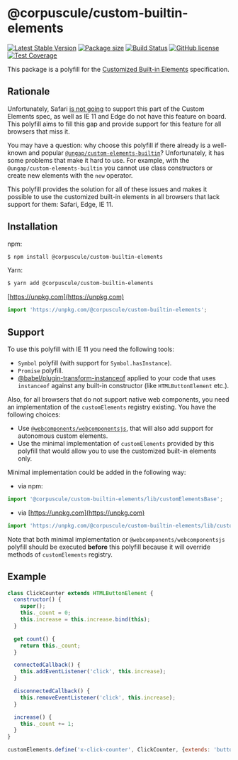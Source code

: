 # @corpuscule/custom-builtin-elements

[![Latest Stable Version](https://img.shields.io/npm/v/@corpuscule/custom-builtin-elements.svg)](https://www.npmjs.com/package/@corpuscule/custom-builtin-elements)
[![Package size](https://badgen.net/bundlephobia/minzip/@corpuscule/custom-builtin-elements)](https://bundlephobia.com/result?p=@corpuscule/custom-builtin-elements)
[![Build Status](https://travis-ci.com/corpusculejs/custom-builtin-elements.svg?branch=master)](https://travis-ci.com/corpusculejs/custom-builtin-elements)
[![GitHub license](https://img.shields.io/badge/license-MIT-blue.svg)](./LICENSE)
[![Test Coverage](https://codecov.io/gh/corpusculejs/custom-builtin-elements/branch/master/graph/badge.svg)](https://codecov.io/gh/corpusculejs/custom-builtin-elements)

This package is a polyfill for the [Customized Built-in Elements](https://html.spec.whatwg.org/multipage/custom-elements.html#customized-built-in-element)
specification.

## Rationale

Unfortunately, Safari [is not going](https://github.com/w3c/webcomponents/issues/509#issuecomment-222860736)
to support this part of the Custom Elements spec, as well as IE 11 and Edge do
not have this feature on board. This polyfill aims to fill this gap and provide
support for this feature for all browsers that miss it.

You may have a question: why choose this polyfill if there already is a
well-known and popular [`@ungap/custom-elements-builtin`](https://github.com/ungap/custom-elements-builtin)?
Unfortunately, it has some problems that make it hard to use. For example, with
the `@ungap/custom-elements-builtin` you cannot use class constructors or create new
elements with the `new` operator.

This polyfill provides the solution for all of these issues and makes it
possible to use the customized built-in elements in all browsers that lack
support for them: Safari, Edge, IE 11.

## Installation

npm:

```bash
$ npm install @corpuscule/custom-builtin-elements
```

Yarn:

```bash
$ yarn add @corpuscule/custom-builtin-elements
```

[https://unpkg.com](https://unpkg.com)

```javascript
import 'https://unpkg.com/@corpuscule/custom-builtin-elements';
```

## Support

To use this polyfill with IE 11 you need the following tools:

- `Symbol` polyfill (with support for `Symbol.hasInstance`).
- `Promise` polyfill.
- [@babel/plugin-transform-instanceof](https://www.npmjs.com/package/@babel/plugin-transform-instanceof)
  applied to your code that uses `instanceof` against any built-in constructor
  (like `HTMLButtonElement` etc.).

Also, for all browsers that do not support native web components, you need an
implementation of the `customElements` registry existing. You have the following
choices:

- Use [`@webcomponents/webcomponentsjs`](https://github.com/webcomponents/polyfills/tree/master/packages/webcomponentsjs),
  that will also add support for autonomous custom elements.
- Use the minimal implementation of `customElements` provided by this polyfill
  that would allow you to use the customized built-in elements only.

Minimal implementation could be added in the following way:

- via npm:

```javascript
import '@corpuscule/custom-builtin-elements/lib/customElementsBase';
```

- via [https://unpkg.com](https://unpkg.com)

```javascript
import 'https://unpkg.com/@corpuscule/custom-builtin-elements/lib/customElementsBase.js';
```

Note that both minimal implementation or `@webcomponents/webcomponentsjs`
polyfill should be executed **before** this polyfill because it will override
methods of `customElements` registry.

## Example

```javascript
class ClickCounter extends HTMLButtonElement {
  constructor() {
    super();
    this._count = 0;
    this.increase = this.increase.bind(this);
  }

  get count() {
    return this._count;
  }

  connectedCallback() {
    this.addEventListener('click', this.increase);
  }

  disconnectedCallback() {
    this.removeEventListener('click', this.increase);
  }

  increase() {
    this._count += 1;
  }
}

customElements.define('x-click-counter', ClickCounter, {extends: 'button'});
```
